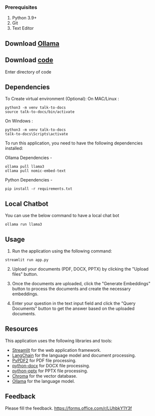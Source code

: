 ### Prerequisites
1. Python 3.9+ 
2. Git 
3. Text Editor 

## Download [Ollama](https://ollama.com/download)

## Download [code](https://github.com/rbhogara/talk-to-docs/archive/refs/heads/main.zip)
Enter directory of code

## Dependencies

To Create virtual environment (Optional):
On MAC/Linux :
```
python3 -m venv talk-to-docs
source talk-to-docs/bin/activate
```
On Windows :
```
python3 -m venv talk-to-docs
talk-to-docs\Scripts\activate
```
To run this application, you need to have the following dependencies installed:

Ollama Dependencies -
```
ollama pull llama3
ollama pull nomic-embed-text
```
Python Dependencies - 
```
pip install -r requirements.txt
```
## Local Chatbot

You can use the below command to have a local chat bot
```
ollama run llama3
```


## Usage

1. Run the application using the following command:
```
streamlit run app.py
```
2. Upload your documents (PDF, DOCX, PPTX) by clicking the "Upload files" button.

3. Once the documents are uploaded, click the "Generate Embeddings" button to process the documents and create the necessary embeddings.

4. Enter your question in the text input field and click the "Query Documents" button to get the answer based on the uploaded documents.


## Resources
This application uses the following libraries and tools:

- [Streamlit](https://streamlit.io/) for the web application framework.
- [LangChain](https://langchain.com/) for the language model and document processing.
- [PyPDF2](https://pypi.org/project/PyPDF2/) for PDF file processing.
- [python-docx](https://python-docx.readthedocs.io/) for DOCX file processing.
- [python-pptx](https://python-pptx.readthedocs.io/) for PPTX file processing.
- [Chroma](https://www.trychroma.com/) for the vector database.
- [Ollama](https://www.anthropic.com/models) for the language model.


## Feedback
Please fill the feedback.
https://forms.office.com/r/LUhbkY1Y3f
